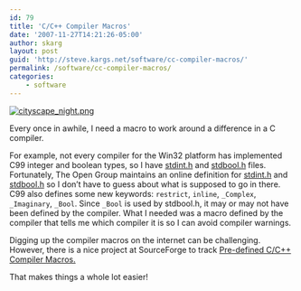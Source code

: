 ```yaml
---
id: 79
title: 'C/C++ Compiler Macros'
date: '2007-11-27T14:21:26-05:00'
author: skarg
layout: post
guid: 'http://steve.kargs.net/software/cc-compiler-macros/'
permalink: /software/cc-compiler-macros/
categories:
    - software
---
```


[![cityscape_night.png](http://steve.kargs.net/wp-content/uploads/2007/thumbs/cityscape_night.png "cityscape_night.png")](http://steve.kargs.net/wp-content/uploads/2007/cityscape_night.png)

Every once in awhile, I need a macro to work around a difference in a C compiler.

For example, not every compiler for the Win32 platform has implemented C99 integer and boolean types, so I have [stdint.h](http://bacnet.svn.sourceforge.net/viewvc/*checkout*/bacnet/trunk/bacnet-stack/ports/win32/stdint.h) and [stdbool.h](http://bacnet.svn.sourceforge.net/viewvc/*checkout*/bacnet/trunk/bacnet-stack/ports/win32/stdbool.h) files. Fortunately, The Open Group maintains an online definition for [stdint.h](http://www.opengroup.org/onlinepubs/009695399/basedefs/stdint.h.html) and [stdbool.h](http://www.opengroup.org/onlinepubs/009695399/basedefs/stdbool.h.html) so I don’t have to guess about what is supposed to go in there. C99 also defines some new keywords: `restrict`, `inline`, `_Complex`, `_Imaginary`, `_Bool`. Since `_Bool` is used by stdbool.h, it may or may not have been defined by the compiler. What I needed was a macro defined by the compiler that tells me which compiler it is so I can avoid compiler warnings.

Digging up the compiler macros on the internet can be challenging. However, there is a nice project at SourceForge to track [Pre-defined C/C++ Compiler Macros.](http://predef.sourceforge.net/)

That makes things a whole lot easier!